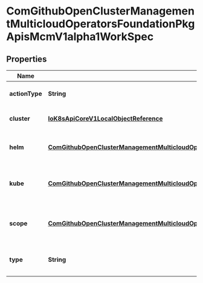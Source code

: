
# ComGithubOpenClusterManagementMulticloudOperatorsFoundationPkgApisMcmV1alpha1WorkSpec

## Properties
Name | Type | Description | Notes
------------ | ------------- | ------------- | -------------
**actionType** | **String** | ActionType is the type of the action |  [optional]
**cluster** | [**IoK8sApiCoreV1LocalObjectReference**](IoK8sApiCoreV1LocalObjectReference.md) | Cluster is a selector of cluster |  [optional]
**helm** | [**ComGithubOpenClusterManagementMulticloudOperatorsFoundationPkgApisMcmV1alpha1HelmWorkSpec**](ComGithubOpenClusterManagementMulticloudOperatorsFoundationPkgApisMcmV1alpha1HelmWorkSpec.md) | HelmWork is the work to process helm operation |  [optional]
**kube** | [**ComGithubOpenClusterManagementMulticloudOperatorsFoundationPkgApisMcmV1alpha1KubeWorkSpec**](ComGithubOpenClusterManagementMulticloudOperatorsFoundationPkgApisMcmV1alpha1KubeWorkSpec.md) | KubeWorkSpec is the work to process kubernetes operation |  [optional]
**scope** | [**ComGithubOpenClusterManagementMulticloudOperatorsFoundationPkgApisMcmV1alpha1ResourceFilter**](ComGithubOpenClusterManagementMulticloudOperatorsFoundationPkgApisMcmV1alpha1ResourceFilter.md) | Scope is the scope of the work to be apply to in a cluster |  [optional]
**type** | **String** | Type defins the type of the woke to be done |  [optional]




